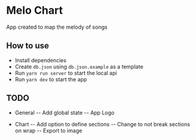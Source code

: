 # Melo Chart

App created to map the melody of songs

## How to use

- Install dependencies
- Create `db.json` using `db.json.example` as a template
- Run `yarn run server` to start the local api
- Run `yarn dev` to start the app

## TODO

- General
-- Add global state
-- App Logo

- Chart
-- Add option to define sections
-- Change to not break sections on wrap
-- Export to image
